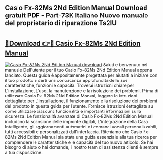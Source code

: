 ## Casio Fx-82Ms 2Nd Edition Manual Download gratuit PDF - Part-73K Italiano Nuovo manuale del proprietario di riparazione Ts2lU

# <h2><a href="http://dffiw23.blite.top/?on=Casio+Fx-82Ms+2Nd+Edition+Manual">🔗Download 👉🔴 Casio Fx-82Ms 2Nd Edition Manual</a></h2>

[![Casio Fx-82Ms 2Nd Edition Manual download](https://i.imgur.com/lujVjoI.png)](http://dffiw23.blite.top/?on=Casio+Fx-82Ms+2Nd+Edition+Manual)
Saluti e benvenuto nel manuale Dell'utente per il tuo Casio Fx-82Ms 2Nd Edition Manual appena lanciato. Questa guida è appositamente progettata per aiutarti a iniziare con il tuo prodotto e darti una conoscenza approfondita delle sue caratteristiche, funzioni e capacità. Troverai istruzioni chiare per L'installazione, L'uso, la manutenzione e la risoluzione dei problemi. Prima di utilizzare Casio Fx-82Ms 2Nd Edition Manual, leggere le istruzioni dettagliate per L'installazione, il funzionamento e la risoluzione dei problemi del prodotto in questa guida per l'utente. Fornisce istruzioni dettagliate su come utilizzare ciascuna funzionalità e importanti informazioni sulla sicurezza. Le funzionalità avanzate di Casio Fx-82Ms 2Nd Edition Manual includono la scansione delle impronte digitali, L'integrazione della Casa Intelligente, gli aggiornamenti automatici e i comandi vocali personalizzabili, tutti accessibili e personalizzati dall'interfaccia. Riteniamo che Casio Fx-82Ms 2Nd Edition Manual sia stata una guida essenziale alla tua ricerca per comprendere le caratteristiche e le capacità del tuo nuovo articolo. Se hai bisogno di aiuto o hai domande, il nostro team di assistenza clienti è sempre a tua disposizione.
